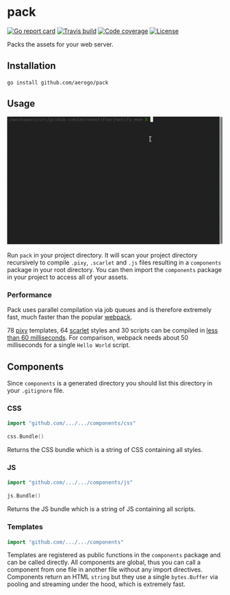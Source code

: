 # pack

[![Go report card][goreportcard-image]][goreportcard-url]
[![Travis build][travis-image]][travis-url]
[![Code coverage][codecov-image]][codecov-url]
[![License][license-image]][license-url]

Packs the assets for your web server.

## Installation

```
go install github.com/aerogo/pack
```

## Usage

![pack usage](docs/usage.gif)

Run `pack` in your project directory. It will scan your project directory recursively to compile `.pixy`, `.scarlet` and `.js` files resulting in a `components` package in your root directory. You can then import the `components` package in your project to access all of your assets.

### Performance

Pack uses parallel compilation via job queues and is therefore extremely fast, much faster than the popular [webpack](https://github.com/webpack/webpack).

78 [pixy](https://github.com/aerogo/pack) templates, 64 [scarlet](https://github.com/aerogo/scarlet) styles and 30 scripts can be compiled in [less than 60 milliseconds](https://gist.github.com/akyoto/878ec0dfbcb4e2d7759c4119e004b68c). For comparison, webpack needs about 50 milliseconds for a single `Hello World` script.

## Components

Since `components` is a generated directory you should list this directory in your `.gitignore` file.

### CSS

```go
import "github.com/.../.../components/css"
```

```go
css.Bundle()
```

Returns the CSS bundle which is a string of CSS containing all styles.

### JS

```go
import "github.com/.../.../components/js"
```

```go
js.Bundle()
```

Returns the JS bundle which is a string of JS containing all scripts.

### Templates

```go
import "github.com/.../.../components"
```

Templates are registered as public functions in the `components` package and can be called directly. All components are global, thus you can call a component from one file in another file without any import directives. Components return an HTML `string` but they use a single `bytes.Buffer` via pooling and streaming under the hood, which is extremely fast.

[godoc-image]: https://godoc.org/github.com/aerogo/pack?status.svg
[godoc-url]: https://godoc.org/github.com/aerogo/pack
[goreportcard-image]: https://goreportcard.com/badge/github.com/aerogo/pack
[goreportcard-url]: https://goreportcard.com/report/github.com/aerogo/pack
[travis-image]: https://travis-ci.org/aerogo/pack.svg?branch=master
[travis-url]: https://travis-ci.org/aerogo/pack
[codecov-image]: https://codecov.io/gh/aerogo/pack/branch/master/graph/badge.svg
[codecov-url]: https://codecov.io/gh/aerogo/pack
[license-image]: https://img.shields.io/badge/license-MIT-blue.svg
[license-url]: https://github.com/aerogo/pack/blob/master/LICENSE
